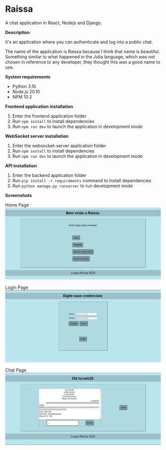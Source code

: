 # Raissa
A chat application in React, Nodejs and Django.

**Description**

It's an application where you can authenticate and log into a public chat.

The name of the application is Raissa because I think that name is beautiful. Something similar to what happened in the Julia language, which was not chosen in reference to any developer, they thought this was a good name to use.

**System requirements**

* Python 3.10
* Node.js 20.10
* NPM 10.2

**Frontend application installation**

1. Enter the frontend application folder
2. Run `npm install` to install dependencies
3. Run `npm run dev` to launch the application in development mode

**WebSocket server installation**

1. Enter the websocket-server application folder
2. Run `npm install` to install dependencies
3. Run `npm run dev` to launch the application in development mode

**API installation**

1. Enter the backend application folder
2. Run `pip install -r requirements` command to install dependencies
3. Run `python manage.py runserver` to run development mode

**Screenshots**

Home Page
![Home Screen](other/Screenshot1.png)

Login Page
![Login Page](other/Screenshot2.png)

Chat Page
![Chat Page](other/Screenshot3.png)